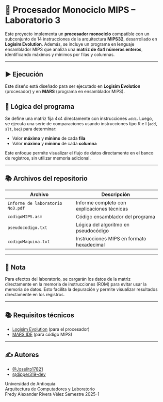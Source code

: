 # 🧠 Procesador Monociclo MIPS – Laboratorio 3

Este proyecto implementa un **procesador monociclo** compatible con un subconjunto de 14 instrucciones de la arquitectura **MIPS32**, desarrollado en **Logisim Evolution**. Además, se incluye un programa en lenguaje ensamblador MIPS que analiza una **matriz de 4x4 números enteros**, identificando máximos y mínimos por filas y columnas.

---

## ▶ Ejecución

Este diseño está diseñado para ser ejecutado en **Logisim Evolution** (procesador) y en **MARS** (programa en ensamblador MIPS).

## 🧪 Lógica del programa

Se define una matriz fija 4x4 directamente con instrucciones `addi`. Luego, se ejecuta una serie de comparaciones usando instrucciones tipo R e I (`add`, `slt`, `beq`) para determinar:

- Valor **máximo** y **mínimo** de cada **fila**
- Valor **máximo** y **mínimo** de cada **columna**

Este enfoque permite visualizar el flujo de datos directamente en el banco de registros, sin utilizar memoria adicional.

---

## 📚 Archivos del repositorio

| Archivo | Descripción |
|--------|-------------|
| `Informe de laboratorio No3.pdf` | Informe completo con explicaciones técnicas |
| `codigoMIPS.asm` | Código ensamblador del programa |
| `pseudocodigo.txt` | Lógica del algoritmo en pseudocódigo |
| `codigoMaquina.txt` | Instrucciones MIPS en formato hexadecimal |

---

## 🧠 Nota

Para efectos del laboratorio, se cargarán los datos de la matriz directamente en la memoria de instrucciones (ROM) para evitar usar la memoria de datos. Esto facilita la depuración y permite visualizar resultados directamente en los registros.

---

## 📚 Requisitos técnicos

- [Logisim Evolution](https://github.com/logisim-evolution/logisim-evolution) (para el procesador)
- [MARS IDE](http://courses.missouristate.edu/KenVollmar/MARS/) (para código MIPS)

---

## ✍ Autores

- [@Joselito17821](https://github.com/Joselito17821)
- [@dipper319-dev](https://github.com/dipper319-dev)

Universidad de Antioquia  
Arquitectura de Computadores y Laboratorio  
Fredy Alexander Rivera Vélez
Semestre 2025-1
